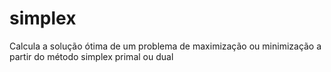 # simplex
Calcula a solução ótima de um problema de maximização ou minimização a partir do método simplex primal ou dual
